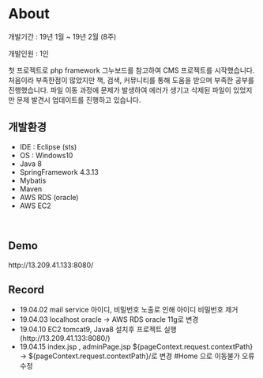 <h1>About</h1>
<p> 개발기간 : 19년 1월 ~ 19년 2월 (8주)</p>
<p> 개발인원 : 1인</p>
<p> 첫 프로젝트로 php framework 그누보드를 참고하여 CMS 프로젝트를 시작했습니다. 처음이라 부족한점이 많았지만 책, 검색, 커뮤니티를 통해 도움을 받으며 부족한 공부를 진행했습니다. 파일 이동 과정에 문제가 발생하여 에러가 생기고 삭제된 파일이 있었지만 문제 발견시 업데이트를 진행하고 있습니다. </p>
<h2>개발환경</h2>
<ul>
  <li> IDE : Eclipse (sts)</li>
  <li> OS : Windows10
  <li> Java 8</li>
  <li> SpringFramework 4.3.13</li>
  <li> Mybatis</li>
  <li> Maven</li>
  <li> AWS RDS (oracle)</li>
  <li> AWS EC2 </li>
</ul>
<br>
<h2>Demo</h2>
<p>http://13.209.41.133:8080/</p>
<h2>Record</h2>
<ul>
<li>19.04.02 mail service 아이디, 비밀번호 노출로 인해 아이디 비밀번호 제거</li>
<li>19.04.03 localhost oracle -> AWS RDS oracle 11g로 변경</li>
<li>19.04.10 EC2 tomcat9, Java8 설치후 프로젝트 실행 (http://13.209.41.133:8080/)</li>
<li>19.04.15 index.jsp , adminPage.jsp ${pageContext.request.contextPath} -> ${pageContext.request.contextPath}/로 변경 #Home 으로 이동불가 오류 수정</li>
</ul>
